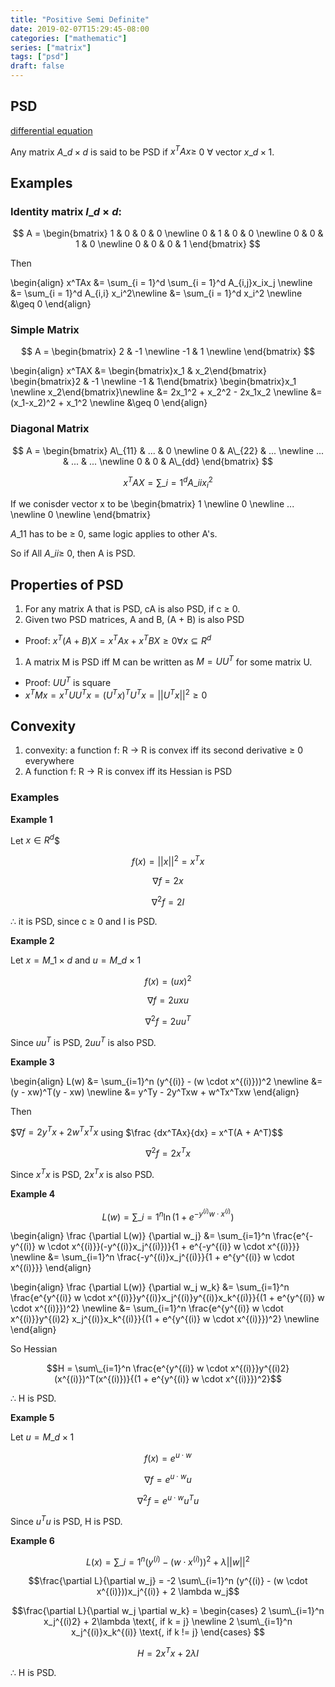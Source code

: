 ```yaml
---
title: "Positive Semi Definite"
date: 2019-02-07T15:29:45-08:00
categories: ["mathematic"]
series: ["matrix"]
tags: ["psd"]
draft: false
---
```


## PSD

[differential equation](https://www.comp.nus.edu.sg/~cs5240/lecture/matrix-differentiation.pdf)

Any matrix $A\_{d \times d}$ is said to be PSD if $x^TAx \geq$ 0 $\forall$ vector $x\_{d \times 1}$.

## Examples

### Identity matrix $I\_{d \times d}$:

$$
A = 
\begin{bmatrix}
1 & 0 & 0 & 0 \newline
0 & 1 & 0 & 0 \newline
0 & 0 & 1 & 0 \newline
0 & 0 & 0 & 1
\end{bmatrix}
$$

Then 

\begin{align}
x^TAx &= \sum\_{i = 1}^d \sum\_{i = 1}^d A\_{i,j}x_ix_j \newline
&= \sum\_{i = 1}^d A\_{i,i} x_i^2\newline
&= \sum\_{i = 1}^d x_i^2 \newline
&\geq 0
\end{align}

### Simple Matrix

$$
A = 
\begin{bmatrix}
2 & -1 \newline
-1 & 1 \newline
\end{bmatrix}
$$

\begin{align}
x^TAX &=
\begin{bmatrix}x_1 & x_2\end{bmatrix}
\begin{bmatrix}2 & -1 \newline -1 & 1\end{bmatrix}
\begin{bmatrix}x_1 \newline x_2\end{bmatrix}\newline
&= 2x_1^2 + x_2^2 - 2x_1x_2 \newline
&= (x_1-x_2)^2 + x_1^2 \newline
&\geq 0
\end{align}

### Diagonal Matrix

$$
A = 
\begin{bmatrix}
A\_{11} & ... & 0 \newline
0 & A\_{22} & ... \newline
... & ... & ... \newline
0 & 0 & A\_{dd}
\end{bmatrix}
$$

$$x^TAX = \sum\_{i=1}^d A\_{ii}x_i^2$$

If we conisder vector x to be
\begin{bmatrix}
1 \newline
0 \newline
... \newline
0 \newline
\end{bmatrix}

$A\_{11}$ has to be $\geq$ 0, same logic applies to other A's.

So if All $A\_{ii} \geq$ 0, then A is PSD.

## Properties of PSD

1. For any matrix A that is PSD, cA is also PSD, if c $\geq$ 0.
1. Given two PSD matrices, A and B, (A + B) is also PSD
  - Proof: $x^T(A + B)X = x^TAx + x^TBX \geq 0 \forall x \subseteq R^d$
1. A matrix M is PSD iff M can be written as $M = UU^T$ for some matrix U.
  - Proof: $UU^T$ is square
  - $x^TMx = x^TUU^Tx = (U^Tx)^T U^Tx = ||U^Tx||^2 \geq 0$

## Convexity
1. convexity: a function f: R $\rightarrow$ R is convex iff its second derivative $\geq$ 0 everywhere
1. A function f: R $\rightarrow$ R is convex iff its Hessian is PSD

### Examples

**Example 1**

Let $x \in R^d$$

$$f(x) = ||x||^2 = x^T x$$

$$\nabla f = 2x$$

$$\nabla^2 f = 2I$$

$\therefore$ it is PSD, since c $\geq$ 0 and I is PSD.

**Example 2**

Let $x = M\_{1 \times d}$ and $u = M\_{d \times 1}$

$$f(x) = (ux)^2$$

$$\nabla f = 2uxu$$

$$\nabla^2 f = 2uu^T$$

Since $uu^T$ is PSD, $2uu^T$ is also PSD.

**Example 3**

\begin{align}
L(w) &= \sum\_{i=1}^n (y^{(i)} - (w \cdot x^{(i)}))^2 \newline
&= (y - xw)^T(y - xw) \newline
&= y^Ty - 2y^Txw + w^Tx^Txw
\end{align}

Then

$$\nabla f = 2y^Tx + 2w^Tx^Tx$ using $\frac {dx^TAx}{dx} = x^T(A + A^T)$$

$$\nabla^2 f = 2x^Tx$$

Since $x^Tx$ is PSD, $2x^Tx$ is also PSD.

**Example 4**

$$L(w) = \sum\_{i=1}^n \ln (1 + e^{-y^{(i)} w \cdot x^{(i)}})$$

\begin{align}
\frac {\partial L(w)} {\partial w_j} &= \sum\_{i=1}^n \frac{e^{-y^{(i)} w \cdot x^{(i)}}(-y^{(i)}x_j^{(i)})}{1 + e^{-y^{(i)} w \cdot x^{(i)}}} \newline
&= \sum\_{i=1}^n \frac{-y^{(i)}x_j^{(i)}}{1 + e^{y^{(i)} w \cdot x^{(i)}}}
\end{align}


\begin{align}
\frac {\partial L(w)} {\partial w_j w_k} &= \sum\_{i=1}^n \frac{e^{y^{(i)} w \cdot x^{(i)}}y^{(i)}x_j^{(i)}y^{(i)}x_k^{(i)}}{(1 + e^{y^{(i)} w \cdot x^{(i)}})^2} \newline
&= \sum\_{i=1}^n \frac{e^{y^{(i)} w \cdot x^{(i)}}y^{(i)2} x_j^{(i)}x_k^{(i)}}{(1 + e^{y^{(i)} w \cdot x^{(i)}})^2} \newline
\end{align}

So Hessian

$$H = \sum\_{i=1}^n \frac{e^{y^{(i)} w \cdot x^{(i)}}y^{(i)2}(x^{(i)})^T(x^{(i)})}{(1 + e^{y^{(i)} w \cdot x^{(i)}})^2}$$

$\therefore$ H is PSD.


**Example 5**

Let $u = M\_{d \times 1}$

$$f(x) = e^{u \cdot w}$$

$$\nabla f = e^{u \cdot w}u$$

$$\nabla^2 f = e^{u \cdot w}u^Tu$$

Since $u^Tu$ is PSD, H is PSD.


**Example 6**

$$L(x) = \sum\_{i=1}^n (y^{(i)} - (w \cdot x^{(i)}))^2 + \lambda ||w||^2$$

$$\frac{\partial L}{\partial w_j} = -2 \sum\_{i=1}^n (y^{(i)} - (w \cdot x^{(i)}))x_j^{(i)} + 2 \lambda w_j$$

$$\frac{\partial L}{\partial w_j \partial w_k} =
\begin{cases}
2 \sum\_{i=1}^n x_j^{(i)2} + 2\lambda \text{, if k = j}  \newline
2 \sum\_{i=1}^n x_j^{(i)}x_k^{(i)} \text{, if k != j}
\end{cases}
$$

$$H = 2 x^Tx + 2\lambda I$$

$\therefore$ H is PSD.


